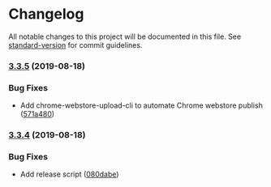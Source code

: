 # Changelog

All notable changes to this project will be documented in this file. See [standard-version](https://github.com/conventional-changelog/standard-version) for commit guidelines.

### [3.3.5](https://github.com/xcv58/Custom-JavaScript-for-Websites-2/compare/v3.3.4...v3.3.5) (2019-08-18)

### Bug Fixes

- Add chrome-webstore-upload-cli to automate Chrome webstore publish ([571a480](https://github.com/xcv58/Custom-JavaScript-for-Websites-2/commit/571a480))

### [3.3.4](https://github.com/xcv58/Custom-JavaScript-for-Websites-2/compare/v3.3.3...v3.3.4) (2019-08-18)

### Bug Fixes

- Add release script ([080dabe](https://github.com/xcv58/Custom-JavaScript-for-Websites-2/commit/080dabe))
